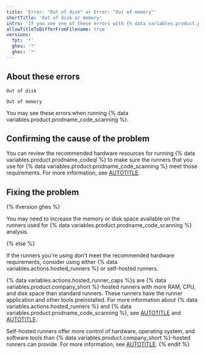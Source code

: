 ```yaml
---
title: 'Error: "Out of disk" or Error: "Out of memory"'
shortTitle: 'Out of disk or memory'
intro: 'If you see one of these errors with {% data variables.product.prodname_actions %}, {% ifversion ghes %}try reviewing the specifications of your self-hosted runners.{% else %}you can try alternative runners.{% endif %}'
allowTitleToDifferFromFilename: true
versions:
  fpt: '*'
  ghes: '*'
  ghec: '*'
---
```


<!-- CodeQL CLI depends on a short URL generated from this article's URL. If this article's URL ever changes, make sure to update the short URL https://gh.io/troubleshooting-code-scanning/out-of-disk-or-memory. https://thehub.github.com/it/how-to/url-shortening -->

## About these errors

```text
Out of disk
```

```text
Out of memory
```

You may see these errors when running {% data variables.product.prodname_code_scanning %}.

## Confirming the cause of the problem

You can review the recommended hardware resources for running {% data variables.product.prodname_codeql %} to make sure the runners that you use for {% data variables.product.prodname_code_scanning %} meet those requirements. For more information, see [AUTOTITLE](/code-security/code-scanning/creating-an-advanced-setup-for-code-scanning/recommended-hardware-resources-for-running-codeql).

## Fixing the problem

{% ifversion ghes %}

You may need to increase the memory or disk space available on the runners used for {% data variables.product.prodname_code_scanning %} analysis.

{% else %}

If the runners you're using don't meet the recommended hardware requirements, consider using either {% data variables.actions.hosted_runners %} or self-hosted runners.

{% data variables.actions.hosted_runner_caps %}s are {% data variables.product.company_short %}-hosted runners with more RAM, CPU, and disk space than standard runners. These runners have the runner application and other tools preinstalled. For more information about {% data variables.actions.hosted_runners %} and {% data variables.product.prodname_code_scanning %}, see [AUTOTITLE](/actions/using-github-hosted-runners/about-larger-runners) and [AUTOTITLE](/code-security/code-scanning/managing-your-code-scanning-configuration/configuring-larger-runners-for-default-setup).

Self-hosted runners offer more control of hardware, operating system, and software tools than {% data variables.product.company_short %}-hosted runners can provide. For more information, see [AUTOTITLE](/actions/hosting-your-own-runners/managing-self-hosted-runners/about-self-hosted-runners).
{% endif %}
